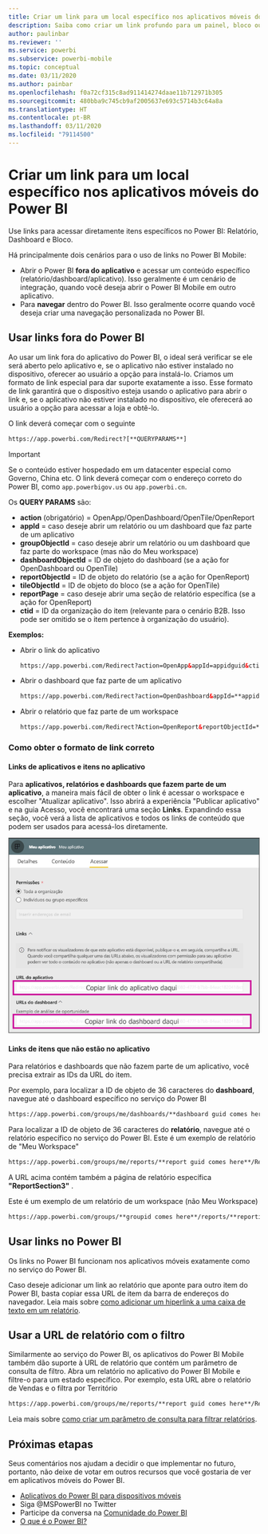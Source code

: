 ```yaml
---
title: Criar um link para um local específico nos aplicativos móveis do Power BI
description: Saiba como criar um link profundo para um painel, bloco ou relatório específico no aplicativo móvel do Power BI com um Uniform Resource Identifier (URI).
author: paulinbar
ms.reviewer: ''
ms.service: powerbi
ms.subservice: powerbi-mobile
ms.topic: conceptual
ms.date: 03/11/2020
ms.author: painbar
ms.openlocfilehash: f0a72cf315c8ad911414274daae11b712971b305
ms.sourcegitcommit: 480bba9c745cb9af2005637e693c5714b3c64a8a
ms.translationtype: HT
ms.contentlocale: pt-BR
ms.lasthandoff: 03/11/2020
ms.locfileid: "79114500"
---
```

# <a name="create-a-link-to-a-specific-location-in-the-power-bi-mobile-apps"></a>Criar um link para um local específico nos aplicativos móveis do Power BI
Use links para acessar diretamente itens específicos no Power BI: Relatório, Dashboard e Bloco.

Há principalmente dois cenários para o uso de links no Power BI Mobile: 

* Abrir o Power BI **fora do aplicativo** e acessar um conteúdo específico (relatório/dashboard/aplicativo). Isso geralmente é um cenário de integração, quando você deseja abrir o Power BI Mobile em outro aplicativo. 
* Para **navegar** dentro do Power BI. Isso geralmente ocorre quando você deseja criar uma navegação personalizada no Power BI.


## <a name="use-links-from-outside-of-power-bi"></a>Usar links fora do Power BI
Ao usar um link fora do aplicativo do Power BI, o ideal será verificar se ele será aberto pelo aplicativo e, se o aplicativo não estiver instalado no dispositivo, oferecer ao usuário a opção para instalá-lo. Criamos um formato de link especial para dar suporte exatamente a isso. Esse formato de link garantirá que o dispositivo esteja usando o aplicativo para abrir o link e, se o aplicativo não estiver instalado no dispositivo, ele oferecerá ao usuário a opção para acessar a loja e obtê-lo.

O link deverá começar com o seguinte  
```html
https://app.powerbi.com/Redirect?[**QUERYPARAMS**]
```

> [!IMPORTANT]
> Se o conteúdo estiver hospedado em um datacenter especial como Governo, China etc. O link deverá começar com o endereço correto do Power BI, como `app.powerbigov.us` ou `app.powerbi.cn`.   
>


Os **QUERY PARAMS** são:
* **action** (obrigatório) = OpenApp/OpenDashboard/OpenTile/OpenReport
* **appId** = caso deseje abrir um relatório ou um dashboard que faz parte de um aplicativo 
* **groupObjectId** = caso deseje abrir um relatório ou um dashboard que faz parte do workspace (mas não do Meu workspace)
* **dashboardObjectId** = ID de objeto do dashboard (se a ação for OpenDashboard ou OpenTile)
* **reportObjectId** = ID de objeto do relatório (se a ação for OpenReport)
* **tileObjectId** = ID de objeto do bloco (se a ação for OpenTile)
* **reportPage** = caso deseje abrir uma seção de relatório específica (se a ação for OpenReport)
* **ctid** = ID da organização do item (relevante para o cenário B2B. Isso pode ser omitido se o item pertence à organização do usuário).

**Exemplos:**

* Abrir o link do aplicativo 
  ```html
  https://app.powerbi.com/Redirect?action=OpenApp&appId=appidguid&ctid=organizationid
  ```

* Abrir o dashboard que faz parte de um aplicativo 
  ```html
  https://app.powerbi.com/Redirect?action=OpenDashboard&appId=**appidguid**&dashboardObjectId=**dashboardidguid**&ctid=**organizationid**
  ```

* Abrir o relatório que faz parte de um workspace
  ```html
  https://app.powerbi.com/Redirect?Action=OpenReport&reportObjectId=**reportidguid**&groupObjectId=**groupidguid**&reportPage=**ReportSectionName**
  ```

### <a name="how-to-get-the-right-link-format"></a>Como obter o formato de link correto

#### <a name="links-of-apps-and-items-in-app"></a>Links de aplicativos e itens no aplicativo

Para **aplicativos, relatórios e dashboards que fazem parte de um aplicativo**, a maneira mais fácil de obter o link é acessar o workspace e escolher "Atualizar aplicativo". Isso abrirá a experiência "Publicar aplicativo" e na guia Acesso, você encontrará uma seção **Links**. Expandindo essa seção, você verá a lista de aplicativos e todos os links de conteúdo que podem ser usados para acessá-los diretamente.

![Links de Publicar aplicativo do Power BI ](./media/mobile-apps-links/mobile-link-copy-app-links.png)

#### <a name="links-of-items-not-in-app"></a>Links de itens que não estão no aplicativo 

Para relatórios e dashboards que não fazem parte de um aplicativo, você precisa extrair as IDs da URL do item.

Por exemplo, para localizar a ID de objeto de 36 caracteres do **dashboard**, navegue até o dashboard específico no serviço do Power BI 

```html
https://app.powerbi.com/groups/me/dashboards/**dashboard guid comes here**?ctid=**organization id comes here**`
```

Para localizar a ID de objeto de 36 caracteres do **relatório**, navegue até o relatório específico no serviço do Power BI.
Este é um exemplo de relatório de "Meu Workspace"

```html
https://app.powerbi.com/groups/me/reports/**report guid comes here**/ReportSection3?ctid=**organization id comes here**`
```
A URL acima contém também a página de relatório específica **"ReportSection3"** .

Este é um exemplo de um relatório de um workspace (não Meu Workspace)

```html
https://app.powerbi.com/groups/**groupid comes here**/reports/**reportid comes here**/ReportSection1?ctid=**organizationid comes here**
```

## <a name="use-links-inside-power-bi"></a>Usar links no Power BI

Os links no Power BI funcionam nos aplicativos móveis exatamente como no serviço do Power BI.

Caso deseje adicionar um link ao relatório que aponte para outro item do Power BI, basta copiar essa URL de item da barra de endereços do navegador. Leia mais sobre [como adicionar um hiperlink a uma caixa de texto em um relatório](https://docs.microsoft.com/power-bi/service-add-hyperlink-to-text-box).

## <a name="use-report-url-with-filter"></a>Usar a URL de relatório com o filtro
Similarmente ao serviço do Power BI, os aplicativos do Power BI Mobile também dão suporte à URL de relatório que contém um parâmetro de consulta de filtro. Abra um relatório no aplicativo do Power BI Mobile e filtre-o para um estado específico. Por exemplo, esta URL abre o relatório de Vendas e o filtra por Território

```html
https://app.powerbi.com/groups/me/reports/**report guid comes here**/ReportSection3?ctid=**organization id comes here**&filter=Store/Territory eq 'NC'
```

Leia mais sobre [como criar um parâmetro de consulta para filtrar relatórios](https://docs.microsoft.com/power-bi/service-url-filters).

## <a name="next-steps"></a>Próximas etapas
Seus comentários nos ajudam a decidir o que implementar no futuro, portanto, não deixe de votar em outros recursos que você gostaria de ver em aplicativos móveis do Power BI. 

* [Aplicativos do Power BI para dispositivos móveis](mobile-apps-for-mobile-devices.md)
* Siga @MSPowerBI no Twitter
* Participe da conversa na [Comunidade do Power BI](https://community.powerbi.com/)
* [O que é o Power BI?](../../fundamentals/power-bi-overview.md)

